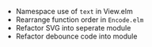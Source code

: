 * Namespace use of `text` in View.elm
* Rearrange function order in `Encode.elm`
* Refactor SVG into seperate module
* Refactor debounce code into module
